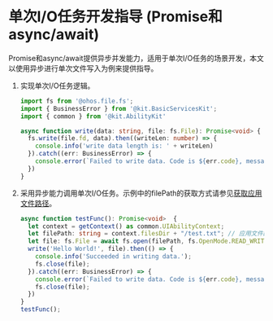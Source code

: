 # 单次I/O任务开发指导 (Promise和async/await)


Promise和async/await提供异步并发能力，适用于单次I/O任务的场景开发，本文以使用异步进行单次文件写入为例来提供指导。


1. 实现单次I/O任务逻辑。

    ```ts
    import fs from '@ohos.file.fs';
    import { BusinessError } from '@kit.BasicServicesKit';
    import { common } from '@kit.AbilityKit'

    async function write(data: string, file: fs.File): Promise<void> {
      fs.write(file.fd, data).then((writeLen: number) => {
        console.info('write data length is: ' + writeLen)
      }).catch((err: BusinessError) => {
        console.error(`Failed to write data. Code is ${err.code}, message is ${err.message}`);
      })
    }
    ```
2. 采用异步能力调用单次I/O任务。示例中的filePath的获取方式请参见[获取应用文件路径](../application-models/application-context-stage.md#获取应用文件路径)。

    ```ts
    async function testFunc(): Promise<void>  {
      let context = getContext() as common.UIAbilityContext;
      let filePath: string = context.filesDir + "/test.txt"; // 应用文件路径
      let file: fs.File = await fs.open(filePath, fs.OpenMode.READ_WRITE | fs.OpenMode.CREATE);
      write('Hello World!', file).then(() => {
        console.info('Succeeded in writing data.');
        fs.close(file);
      }).catch((err: BusinessError) => {
        console.error(`Failed to write data. Code is ${err.code}, message is ${err.message}`);
        fs.close(file);
      })
    }
    testFunc();
    ```
